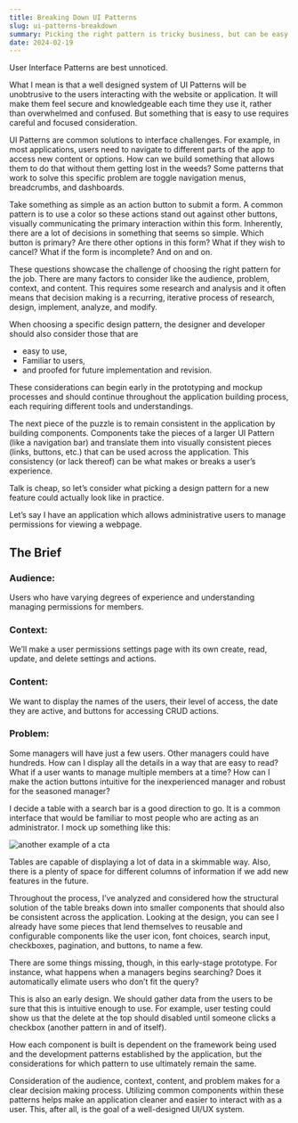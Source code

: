 ```yaml
---
title: Breaking Down UI Patterns
slug: ui-patterns-breakdown
summary: Picking the right pattern is tricky business, but can be easy with the right considerations
date: 2024-02-19
---
```


User Interface Patterns are best unnoticed. 

What I mean is that a well designed system of UI Patterns will be unobtrusive to the users interacting with the website or application. It will make them feel secure and knowledgeable each time they use it, rather than overwhelmed and confused. But something that is easy to use requires careful and focused consideration.

UI Patterns are common solutions to interface challenges. For example, in most applications, users need to navigate to different parts of the app to access new content or options. How can we build something that allows them to do that without them getting lost in the weeds? Some patterns that work to solve this specific problem are toggle navigation menus, breadcrumbs, and dashboards.

Take something as simple as an action button to submit a form. A common pattern is to use a color so these actions stand out against other buttons, visually communicating the primary interaction within this form. Inherently, there are a lot of decisions in something that seems so simple. Which button is primary? Are there other options in this form? What if they wish to cancel? What if the form is incomplete? And on and on. 

These questions showcase the challenge of choosing the right pattern for the job. There are many factors to consider like the audience, problem, context, and content. This requires some research and analysis and it often means that decision making is a recurring, iterative process of research, design, implement, analyze, and modify.

When choosing a specific design pattern, the designer and developer should also consider those that are 
- easy to use, 
- Familiar to users, 
- and proofed for future implementation and revision. 

These considerations can begin early in the prototyping and mockup processes and should continue throughout the application building process, each requiring different tools and understandings.

The next piece of the puzzle is to remain consistent in the application by building components. Components take the pieces of a larger UI Pattern (like a navigation bar) and translate them into visually consistent pieces (links, buttons, etc.) that can be used across the application. This consistency (or lack thereof) can be what makes or breaks a user’s experience. 

Talk is cheap, so let’s consider what picking a design pattern for a new feature could actually look like in practice.

Let’s say I have an application which allows administrative users to manage permissions for viewing a webpage.

## The Brief
### Audience: 
Users who have varying degrees of experience and understanding managing permissions for members. 
### Context: 
We’ll make a user permissions settings page with its own create, read, update, and delete settings and actions. 
### Content: 
We want to display the names of the users, their level of access, the date they are active, and buttons for accessing CRUD actions.
### Problem: 
Some managers will have just a few users. Other managers could have hundreds. How can I display all the details in a way that are easy to read? What if a user wants to manage multiple members at a time? How can I make the action buttons intuitive for the inexperienced manager and robust for the seasoned manager?

I decide a table with a search bar is a good direction to go. It is a common interface that would be familiar to most people who are acting as an administrator. 
I mock up something like this: 

![another example of a cta](/images/blog/ui-patterns/UITablePattern.png)

Tables are capable of displaying a lot of data in a skimmable way. Also, there is a plenty of space for different columns of information if we add new features in the future.

Throughout the process, I’ve analyzed and considered how the structural solution of the table breaks down into smaller components that should also be consistent across the application. Looking at the design, you can see I already have some pieces that lend themselves to reusable and configurable components like the user icon, font choices, search input, checkboxes, pagination, and buttons, to name a few.

There are some things missing, though, in this early-stage prototype. For instance, what happens when a managers begins searching? Does it automatically elimate users who don’t fit the query?

This is also an early design. We should gather data from the users to be sure that this is intuitive enough to use. For example, user testing could show us that the delete at the top should disabled until someone clicks a checkbox (another pattern in and of itself). 

How each component is built is dependent on the framework being used and the development patterns established by the application, but the considerations for which pattern to use ultimately remain the same. 

Consideration of the audience, context, content, and problem makes for a clear decision making process. Utilizing common components within these patterns helps make an application cleaner and easier to interact with as a user. This, after all, is the goal of a well-designed UI/UX system.
